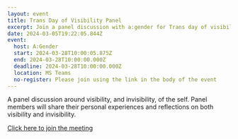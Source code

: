 ```yaml
---
layout: event
title: Trans Day of Visibility Panel
excerpt: Join a panel discussion with a:gender for Trans day of visibility.
date: 2024-03-05T19:22:05.844Z
event:
  host: A:Gender
  start: 2024-03-28T10:00:05.875Z
  end: 2024-03-28T10:00:00.000Z
  deadline: 2024-03-28T10:00:00.000Z
  location: MS Teams
  no-register: Please join using the link in the body of the event
---
```

A panel discussion around visibility, and invisibility, of the self. Panel members will share their personal experiences and reflections on both visibility and invisibility.

[Click here to join the meeting](https://eur03.safelinks.protection.outlook.com/ap/t-59584e83/?url=https%3A%2F%2Fteams.microsoft.com%2Fl%2Fmeetup-join%2F19%253ameeting_NDMyMTQ3ZTYtN2M3ZC00ZWQ3LWIzMzAtMjQyODhkZDNkMWI1%2540thread.v2%2F0%3Fcontext%3D%257b%2522Tid%2522%253a%252296f1f6e9-1057-4117-ac28-80cdfe86f8c3%2522%252c%2522Oid%2522%253a%2522bc8667fa-c6bb-4696-a27d-37a09bf099fc%2522%257d&data=05%7C02%7Cross.starkie%40hmrc.gov.uk%7C3bf8ec0d530a42a9272008dc3d1e0e79%7Cac52f73cfd1a4a9a8e7a4a248f3139e1%7C0%7C0%7C638452446497106594%7CUnknown%7CTWFpbGZsb3d8eyJWIjoiMC4wLjAwMDAiLCJQIjoiV2luMzIiLCJBTiI6Ik1haWwiLCJXVCI6Mn0%3D%7C0%7C%7C%7C&sdata=I%2BAiml2Uc7Tf2bt4KWAV7CMIk6UeHwkWslqsNLkJeqs%3D&reserved=0)